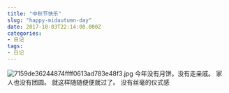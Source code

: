 ```yaml
---
title: "中秋节快乐"
slug: "happy-midautumn-day"
date: 2017-10-03T22:14:00.000Z
categories:
- 日记
tags:
- 日记
---
```


![7159de36244874ffff0613ad783e48f3.jpg][1]
今年没有月饼。没有走亲戚。
家人也没有团圆。
就这样随随便便就过了。
没有丝毫的仪式感


  [1]: https://xy07-1251893119.costj.myqcloud.com/2017/10/05/11972046.jpg
